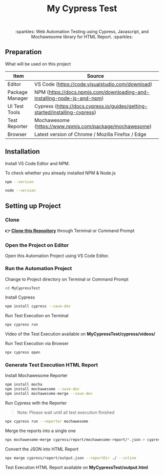 <h1 align="center">My Cypress Test</h1></br>

<p align="center">
:sparkles: Web Automation Testing using Cypress, Javascript, and Mochawesome library for HTML Report. :sparkles:
</p>

## Preparation

What will be used on this project

| Item           | Source                                                         |
| -------------- | ------------------------------------------------------------ |
| Editor         | VS Code (https://code.visualstudio.com/download) |
| Package Manager| NPM (https://docs.npmjs.com/downloading-and-installing-node-js-and-npm) |
| UI Test Tools  | Cypress (https://docs.cypress.io/guides/getting-started/installing-cypress) |
| Test Reporter  | Mochawesome (https://www.npmjs.com/package/mochawesome) |
| Browser        | Latest version of Chrome / Mozilla Firefox / Edge  |

## Installation

Install VS Code Editor and NPM.

To check whether you already installed NPM & Node.js

```Bash
npm --version
```
```Bash
node --version
```

## Setting up Project

### Clone

**👉 [Clone this Repository](https://github.com/Fatimazza/MyCypressTest/)** through Terminal or Command Prompt

### Open the Project on Editor

Open this Automation Project using VS Code Editor.

### Run the Automation Project 

Change to Project directory on Terminal or Command Prompt

```Bash
cd MyCypressTest
```

Install Cypress

```Bash
npm install cypress --save-dev
```

Run Test Execution on Terminal

```Bash
npx cypress run 
```

Video of the Test Execution available on <b> MyCypressTest/cypress/videos/ </b>

Run Test Execution via Browser

```Bash
npx cypress open
```

### Generate Test Execution HTML Report

Install Mochawesome Reporter

```Bash
npm install mocha
npm install mochawesome --save-dev
npm install mochawesome-merge --save-dev
```

Run Cypress with the Reporter

> Note: Please wait until all test execution finished

```Bash
npx cypress run --reporter mochawesome
```

Merge the reports into a single one

```Bash
npx mochawesome-merge cypress/report/mochawesome-report/*.json > cypress/report/output.json
```

Convert the JSON into HTML Report

```Bash
npx marge cypress/report/output.json --reportDir ./ --inline
```

Test Execution HTML Report available on <b> MyCypressTest/output.html </b>


